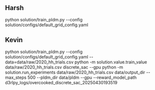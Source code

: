 ## Harsh

python solution/train_pldm.py --config solution/configs/default_grid_config.yaml

## Kevin

python solution/train_pldm.py --config solution/configs/default_grid_config.yaml --data=data/raw/2020_hh_trials.csv
python -m solution.value.train_value data/raw/2020_hh_trials.csv discrete_sac --gpu
python -m solution.run_experiments data/raw/2020_hh_trials.csv data/output_dir --max_steps 500 --pldm_dir data/pldm --gpu --reward_model_path d3rlpy_logs/overcooked_discrete_sac_20250430193519